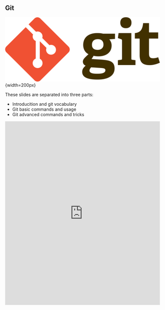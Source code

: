 ## Git

![img](img/git-logo.png){width=200px}

These slides are separated into three parts:

* Introducition and git vocabulary
* Git basic commands and usage
* Git advanced commands and tricks

<div>
  <iframe src="https://docs.google.com/presentation/d/1bRzbz2NVbS9rl6Fc44u7RfQKLP5bfEzAU4ZKQKDDmNE/embed?start=false&loop=false&delayms=3000" frameborder="0" width="100%" height="600px" allowfullscreen="true" mozallowfullscreen="true" webkitallowfullscreen="true"></iframe>
</div>
